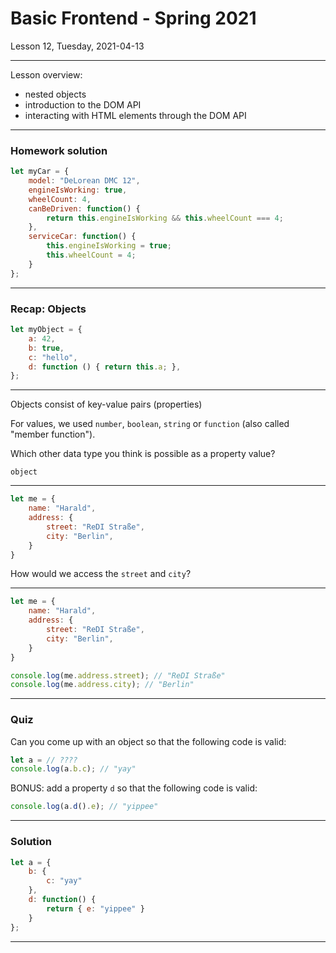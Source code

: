 <!-- .slide: id="lesson12" -->

# Basic Frontend - Spring 2021

Lesson 12, Tuesday, 2021-04-13

---

Lesson overview:

- nested objects
- introduction to the DOM API
- interacting with HTML elements through the DOM API

---

### Homework solution

```js
let myCar = {
    model: "DeLorean DMC 12",
    engineIsWorking: true,
    wheelCount: 4,
    canBeDriven: function() {
        return this.engineIsWorking && this.wheelCount === 4;
    },
    serviceCar: function() {
        this.engineIsWorking = true;
        this.wheelCount = 4;
    }
};
```

---

### Recap: Objects

```js
let myObject = {
    a: 42,
    b: true,
    c: "hello",
    d: function () { return this.a; },
};
```

---

Objects consist of key-value pairs (properties)

For values, we used `number`, `boolean`, `string` or `function` (also called "member function").

Which other data type you think is possible as a property value?

`object`
<!-- .element: class="fragment" -->

---

```js
let me = {
    name: "Harald",
    address: {
        street: "ReDI Straße",
        city: "Berlin",
    }
}
```

How would we access the `street` and `city`?

---

```js
let me = {
    name: "Harald",
    address: {
        street: "ReDI Straße",
        city: "Berlin",
    }
}

console.log(me.address.street); // "ReDI Straße"
console.log(me.address.city); // "Berlin"

```

---

### Quiz

Can you come up with an object so that the following code is valid:

```js
let a = // ????
console.log(a.b.c); // "yay"
```

BONUS: add a property `d` so that the following code is valid:

```js
console.log(a.d().e); // "yippee"
```

---

### Solution

```js
let a = {
    b: {
        c: "yay"
    },
    d: function() {
        return { e: "yippee" }
    }
};
```

---

